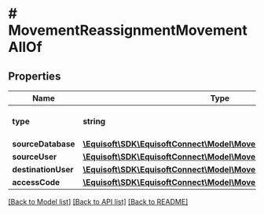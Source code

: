 # # MovementReassignmentMovementAllOf

## Properties

Name | Type | Description | Notes
------------ | ------------- | ------------- | -------------
**type** | **string** |  | [optional] [default to 'REASSIGNMENT']
**sourceDatabase** | [**\Equisoft\SDK\EquisoftConnect\Model\MovementDatabase**](MovementDatabase.md) |  | [optional]
**sourceUser** | [**\Equisoft\SDK\EquisoftConnect\Model\MovementUser**](MovementUser.md) |  | [optional]
**destinationUser** | [**\Equisoft\SDK\EquisoftConnect\Model\MovementUser**](MovementUser.md) |  | [optional]
**accessCode** | [**\Equisoft\SDK\EquisoftConnect\Model\MovementGatewayAccessCode**](MovementGatewayAccessCode.md) |  | [optional]

[[Back to Model list]](../../README.md#models) [[Back to API list]](../../README.md#endpoints) [[Back to README]](../../README.md)
